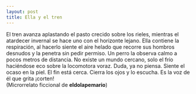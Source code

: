 ```yaml
---
layout: post
title: Ella y el tren
---
```

El tren avanza aplastando el pasto crecido sobre los rieles, mientras el atardecer invernal se hace uno con el horizonte lejano. Ella contiene la respiración, al hacerlo siente el aire helado que recorre sus hombros desnudos y la penetra sin pedir permiso. Un perro la observa calmo a pocos metros de distancia. No existe un mundo cercano, solo el frío haciéndose eco sobre la locomotora voraz. Duda, ya no piensa. Siente el ocaso en la piel. El fin está cerca. Cierra los ojos y lo escucha. Es la voz de él que grita ¡corten!  
(Microrrelato ficcional de **eldolapemario**)

